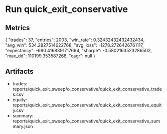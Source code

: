 # Run quick_exit_conservative

## Metrics
{
  "trades": 37,
  "entries": 2003,
  "win_rate": 0.32432432432432434,
  "avg_win": 534.2827514622768,
  "avg_loss": -1278.2726426761117,
  "expectancy": -690.4168391717694,
  "sharpe": -0.5802163523286502,
  "max_dd": 110199.353587268,
  "cagr": null
}

## Artifacts
- trades: reports/quick_exit_sweep/o_conservative/quick_exit_conservative_trades.csv
- equity: reports/quick_exit_sweep/o_conservative/quick_exit_conservative_equity.csv
- summary: reports/quick_exit_sweep/o_conservative/quick_exit_conservative_summary.json